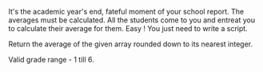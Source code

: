 It's the academic year's end, fateful moment of your school report. The averages must be calculated. All the students come to you and entreat you to calculate their average for them. Easy ! You just need to write a script.  

Return the average of the given array rounded down to its nearest integer.  

Valid grade range - 1 till 6.